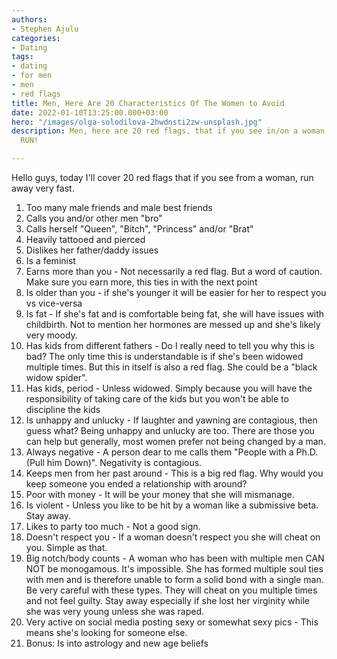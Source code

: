 ```yaml
---
authors:
- Stephen Ajulu
categories:
- Dating
tags:
- dating
- for men
- men
- red flags
title: Men, Here Are 20 Characteristics Of The Women to Avoid
date: 2022-01-10T13:25:00.000+03:00
hero: "/images/olga-solodilova-2hwdnsti2zw-unsplash.jpg"
description: Men, here are 20 red flags, that if you see in/on a woman, run away.
  RUN!

---
```

Hello guys, today I'll cover 20 red flags that if you see from a woman, run away very fast.

 1. Too many male friends and male best friends
 2. Calls you and/or other men "bro"
 3. Calls herself "Queen", "Bitch", "Princess" and/or "Brat"
 4. Heavily tattooed and pierced
 5. Dislikes her father/daddy issues
 6. Is a feminist
 7. Earns more than you - Not necessarily a red flag. But a word of caution. Make sure you earn more, this ties in with the next point
 8. Is older than you - if she's younger it will be easier for her to respect you vs vice-versa 
 9. Is fat - If she's fat and is comfortable being fat, she will have issues with childbirth. Not to mention her hormones are messed up and she's likely very moody.
10. Has kids from different fathers - Do I really need to tell you why this is bad? The only time this is understandable is if she's been widowed multiple times. But this in itself is also a red flag. She could be a "black widow spider".
11. Has kids, period - Unless widowed. Simply because you will have the responsibility of taking care of the kids but you won't be able to discipline the kids
12. Is unhappy and unlucky - If laughter and yawning are contagious, then guess what? Being unhappy and unlucky are too. There are those you can help but generally, most women prefer not being changed by a man.
13. Always negative - A person dear to me calls them "People with a Ph.D. (Pull him Down)". Negativity is contagious.
14. Keeps men from her past around - This is a big red flag. Why would you keep someone you ended a relationship with around?
15. Poor with money - It will be your money that she will mismanage.
16. Is violent - Unless you like to be hit by a woman like a submissive beta. Stay away.
17. Likes to party too much - Not a good sign.
18. Doesn't respect you - If a woman doesn't respect you she will cheat on you. Simple as that.
19. Big notch/body counts - A woman who has been with multiple men CAN NOT be monogamous. It's impossible. She has formed multiple soul ties with men and is therefore unable to form a solid bond with a single man. Be very careful with these types. They will cheat on you multiple times and not feel guilty. Stay away especially if she lost her virginity while she was very young unless she was raped.
20. Very active on social media posting sexy or somewhat sexy pics - This means she's looking for someone else.
21. Bonus: Is into astrology and new age beliefs